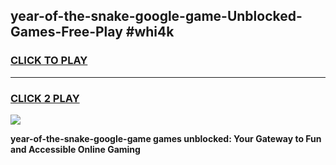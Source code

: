 
## year-of-the-snake-google-game-Unblocked-Games-Free-Play #whi4k
<h3>
<a href="https://us.freeplayer.one?title=year-of-the-snake-google-game&ref=9M">CLICK TO PLAY</a></h3>
<hr>

<h3>
<a href="https://us.freeplayer.one?title=year-of-the-snake-google-game&ref=9M">CLICK 2 PLAY</a>
  
</h3>

<a href="https://us.freeplayer.one?title=year-of-the-snake-google-game&ref=9M"><img src="https://clearcache.store/games.png"></a>


**year-of-the-snake-google-game games unblocked: Your Gateway to Fun and Accessible Online Gaming**
